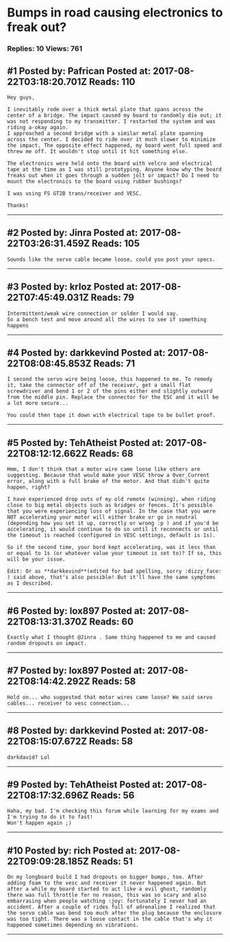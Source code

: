 # Bumps in road causing electronics to freak out?

### Replies: 10 Views: 761

## \#1 Posted by: Pafrican Posted at: 2017-08-22T03:18:20.701Z Reads: 110

```
Hey guys,

I inevitably rode over a thick metal plate that spans across the center of a bridge. The impact caused my board to randomly die out; it was not responding to my transmitter. I restarted the system and was riding a-okay again.
I approached a second bridge with a similar metal plate spanning across the center. I decided to ride over it much slower to minimize the impact. The opposite effect happened, my board went full speed and threw me off. It wouldn't stop until it hit something else.

The electronics were held onto the board with velcro and electrical tape at the time as I was still prototyping. Anyone know why the board freaks out when it goes through a sudden jolt or impact? Do I need to mount the electronics to the board using rubber bushings?

I was using FS GT2B trans/receiver and VESC. 

Thanks!
```

---
## \#2 Posted by: Jinra Posted at: 2017-08-22T03:26:31.459Z Reads: 105

```
Sounds like the servo cable became loose, could you post your specs.
```

---
## \#3 Posted by: krloz Posted at: 2017-08-22T07:45:49.031Z Reads: 79

```
Intermittent/weak wire connection or solder I would say. 
So a bench test and move around all the wires to see if something happens
```

---
## \#4 Posted by: darkkevind Posted at: 2017-08-22T08:08:45.853Z Reads: 71

```
I second the servo wire being loose, this happened to me. To remedy it, take the connector off of the receiver, get a small flat screwdriver and bend 1 or 2 of the pins either end slightly outward from the middle pin. Replace the connector for the ESC and it will be a lot more secure...

You could then tape it down with electrical tape to be bullet proof.
```

---
## \#5 Posted by: TehAtheist Posted at: 2017-08-22T08:12:12.662Z Reads: 68

```
Hmm, I don't think that a motor wire came loose like others are suggesting. Because that would make your VESC throw a Over_Current error, along with a full brake of the motor. And that didn't quite happen, right?

I have experienced drop outs of my old remote (winning), when riding close to big metal objects such as bridges or fences. It's possible that you were experiencing loss of signal. In the case that you were NOT accelerating your motor will either brake or go in neutral (depending how you set it up, correctly or wrong :p ) and if you'd be accelerating, it would continue to do so until it reconnects or until the timeout is reached (configured in VESC settings, default is 1s).

So if the second time, your bord kept accelerating, was it less than or equal to 1s (or whatever value your timeout is set to)? If so, this will be your issue.

Edit: Or as **darkkevind**(edited for bad spelling, sorry :dizzy_face: ) said above, that's also possible! But it'll have the same symptoms as I described.
```

---
## \#6 Posted by: lox897 Posted at: 2017-08-22T08:13:31.370Z Reads: 60

```
Exactly what I thought @Jinra . Same thing happened to me and caused random dropouts on impact.
```

---
## \#7 Posted by: lox897 Posted at: 2017-08-22T08:14:42.292Z Reads: 58

```
Hold on... who suggested that motor wires came loose? We said servo cables... receiver to vesc connection...
```

---
## \#8 Posted by: darkkevind Posted at: 2017-08-22T08:15:07.672Z Reads: 58

```
darkdavid? Lol
```

---
## \#9 Posted by: TehAtheist Posted at: 2017-08-22T08:17:32.696Z Reads: 56

```
Haha, my bad. I'm checking this forum while learning for my exams and I'm trying to do it to fast!
Won't happen again ;)
```

---
## \#10 Posted by: rich Posted at: 2017-08-22T09:09:28.185Z Reads: 51

```
On my longboard build I had dropouts on bigger bumps, too. After adding foam to the vesc and receiver it never happened again. But after a while my board started to act like a evil ghost, randomly there was full throttle for no reason, this was so scary and also embarrasing when people watching :joy: fortunately I never had an accident. After a couple of rides full of adrenaline I realized that the servo cable was bend too much after the plug because the enclosure was too tight. There was a loose contact in the cable that's why it happened sometimes depending on vibrations.
```

---
